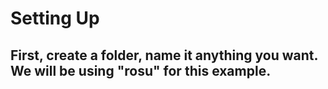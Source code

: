 # Setting Up
## First, create a folder, name it anything you want. We will be using "rosu" for this example.
